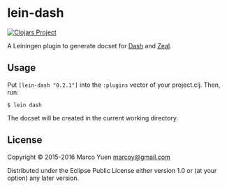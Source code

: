 # lein-dash

[![Clojars Project](http://clojars.org/lein-dash/latest-version.svg)](http://clojars.org/lein-dash)

A Leiningen plugin to generate docset for [Dash](http://kapeli.com/dash) and
[Zeal](http://zealdocs.org/).

## Usage

Put `[lein-dash "0.2.1"]` into the `:plugins` vector of your project.clj.
Then, run:

    $ lein dash

The docset will be created in the current working directory.

## License

Copyright © 2015-2016 Marco Yuen <marcoy@gmail.com>

Distributed under the Eclipse Public License either version 1.0 or (at
your option) any later version.
